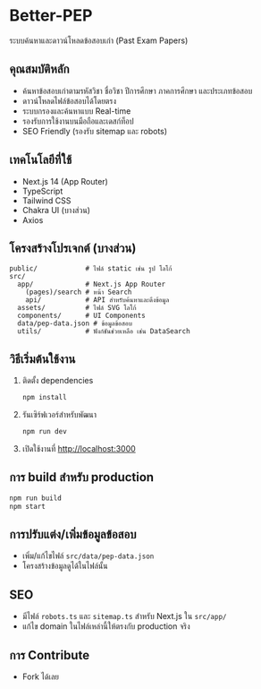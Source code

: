 # Better-PEP

ระบบค้นหาและดาวน์โหลดข้อสอบเก่า (Past Exam Papers) 

## คุณสมบัติหลัก
- ค้นหาข้อสอบเก่าตามรหัสวิชา ชื่อวิชา ปีการศึกษา ภาคการศึกษา และประเภทข้อสอบ
- ดาวน์โหลดไฟล์ข้อสอบได้โดยตรง
- ระบบกรองและค้นหาแบบ Real-time
- รองรับการใช้งานบนมือถือและเดสก์ท็อป
- SEO Friendly (รองรับ sitemap และ robots)

## เทคโนโลยีที่ใช้
- Next.js 14 (App Router)
- TypeScript
- Tailwind CSS
- Chakra UI (บางส่วน)
- Axios

## โครงสร้างโปรเจกต์ (บางส่วน)
```
public/            # ไฟล์ static เช่น รูป โลโก้
src/
  app/             # Next.js App Router
    (pages)/search # หน้า Search
    api/           # API สำหรับค้นหาและดึงข้อมูล
  assets/          # ไฟล์ SVG โลโก้
  components/      # UI Components
  data/pep-data.json # ข้อมูลข้อสอบ
  utils/           # ฟังก์ชันช่วยเหลือ เช่น DataSearch
```

## วิธีเริ่มต้นใช้งาน
1. ติดตั้ง dependencies
   ```bash
   npm install
   ```
2. รันเซิร์ฟเวอร์สำหรับพัฒนา
   ```bash
   npm run dev
   ```
3. เปิดใช้งานที่ [http://localhost:3000](http://localhost:3000)

## การ build สำหรับ production
```bash
npm run build
npm start
```

## การปรับแต่ง/เพิ่มข้อมูลข้อสอบ
- เพิ่ม/แก้ไขไฟล์ `src/data/pep-data.json`
- โครงสร้างข้อมูลดูได้ในไฟล์นั้น

## SEO
- มีไฟล์ `robots.ts` และ `sitemap.ts` สำหรับ Next.js ใน `src/app/`
- แก้ไข domain ในไฟล์เหล่านี้ให้ตรงกับ production จริง

## การ Contribute
- Fork ได้เลย